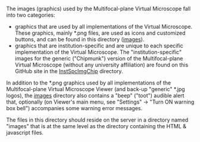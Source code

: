 The images (graphics) used by the Multifocal-plane Virtual Microscope fall into two categories:
* graphics that are used by all implementations of the Virtual Microscope.  These graphics, mainly \*.png files, are used as icons and customized buttons, and can be found in this directory ([images](https://github.com/MFPvirtual-microscope/Viewer/tree/main/images)).
* graphics that are institution-specific and are unique to each specific implementation of the Virtual Microscope.  The "institution-specific" images for the generic ("Chipmunk") version of the Multifocal-plane Virtual Microscope (without any university affiliation) are found on this GitHub site in the [InstSpcImgChip](https://github.com/MFPvirtual-microscope/Viewer/tree/main/InstSpcImgChip) directory.

In addition to the \*.png graphics used by all implementations of the Multifocal-plane Virtual Microscope Viewer (and back-up "generic" \*.jpg logos), the [images](https://github.com/MFPvirtual-microscope/Viewer/tree/main/images) directory also contains a "beep" ("toot") audible alert that, optionally (on Viewer's main menu, see "Settings" &rarr; "Turn ON warning box bell") accompanies some warning error messages.

The files in this directory should reside on the server in a directory named "images" that is at the same level as the directory containing the HTML & javascript files.
